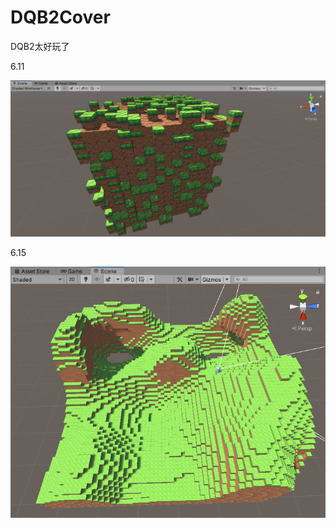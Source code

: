 # DQB2Cover

DQB2太好玩了

6.11

![image](https://github.com/fermathGit/DQB2Cover/blob/master/Assets/Screenshot/2c2d04fc099b541348b85daf31f1c6d.png)

6.15

![image](https://github.com/fermathGit/DQB2Cover/blob/master/Assets/Screenshot/1623811114(1).jpg)
